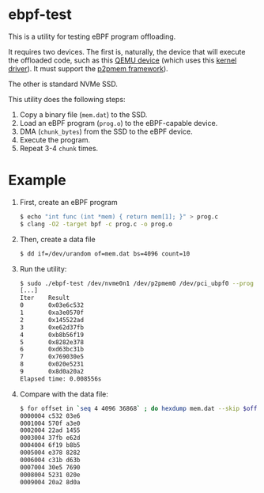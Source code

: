 # ebpf-test

This is a utility for testing eBPF program offloading.

It requires two devices. The first is, naturally, the device that
will execute the offloaded code, such as this [QEMU device](https://github.com/sbates130272/qemu/tree/dev/martin/bpf)
(which uses this [kernel driver](https://github.com/iomartin/pci_ubpf_driver)).
It must support the [p2pmem framework](https://github.com/Eideticom/p2pmem-pci/tree/pci-p2p-4.20.x)).

The other is standard NVMe SSD.

This utility does the following steps:

1. Copy a binary file (`mem.dat`) to the SSD.
2. Load an eBPF program (`prog.o`) to the eBPF-capable device.
3. DMA (`chunk_bytes`) from the SSD to the eBPF device.
4. Execute the program.
5. Repeat 3-4 `chunk` times.

# Example

1. First, create an eBPF program
    ```sh
    $ echo "int func (int *mem) { return mem[1]; }" > prog.c
    $ clang -O2 -target bpf -c prog.c -o prog.o
    ```
2. Then, create a data file
    ```sh
    $ dd if=/dev/urandom of=mem.dat bs=4096 count=10
    ```
3. Run the utility:
    ```sh
    $ sudo ./ebpf-test /dev/nvme0n1 /dev/p2pmem0 /dev/pci_ubpf0 --prog prog.o --data mem.dat --chunk_size 4096  --chunks 10
    [...]
    Iter    Result
    0       0x03e6c532
    1       0xa3e0570f
    2       0x145522ad
    3       0xe62d37fb
    4       0xb8b56f19
    5       0x8282e378
    6       0xd63bc31b
    7       0x769030e5
    8       0x020e5231
    9       0x8d0a20a2
    Elapsed time: 0.008556s
    ```
4. Compare with the data file:
    ```sh
    $ for offset in `seq 4 4096 36868` ; do hexdump mem.dat --skip $offset --length 4 | head -n1; done
    0000004 c532 03e6
    0001004 570f a3e0
    0002004 22ad 1455
    0003004 37fb e62d
    0004004 6f19 b8b5
    0005004 e378 8282
    0006004 c31b d63b
    0007004 30e5 7690
    0008004 5231 020e
    0009004 20a2 8d0a
    ```

